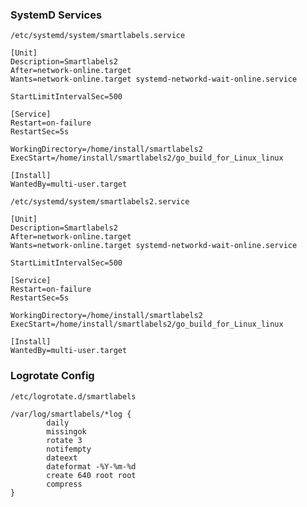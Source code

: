 
### SystemD Services

`/etc/systemd/system/smartlabels.service`
```
[Unit]
Description=Smartlabels2
After=network-online.target
Wants=network-online.target systemd-networkd-wait-online.service

StartLimitIntervalSec=500

[Service]
Restart=on-failure
RestartSec=5s

WorkingDirectory=/home/install/smartlabels2
ExecStart=/home/install/smartlabels2/go_build_for_Linux_linux

[Install]
WantedBy=multi-user.target
```


`/etc/systemd/system/smartlabels2.service`
```
[Unit]
Description=Smartlabels2
After=network-online.target
Wants=network-online.target systemd-networkd-wait-online.service

StartLimitIntervalSec=500

[Service]
Restart=on-failure
RestartSec=5s

WorkingDirectory=/home/install/smartlabels2
ExecStart=/home/install/smartlabels2/go_build_for_Linux_linux

[Install]
WantedBy=multi-user.target
```

### Logrotate Config
`/etc/logrotate.d/smartlabels`
```
/var/log/smartlabels/*log {
        daily
        missingok
        rotate 3
        notifempty
        dateext
        dateformat -%Y-%m-%d
        create 640 root root
        compress
}
```